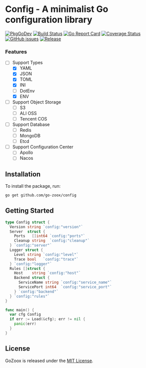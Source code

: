 # Config - A minimalist Go configuration library

[![PkgGoDev](https://pkg.go.dev/badge/github.com/go-zoox/config)](https://pkg.go.dev/github.com/go-zoox/config)
[![Build Status](https://github.com/go-zoox/config/actions/workflows/ci.yml/badge.svg?branch=master)](https://github.com/go-zoox/config/actions/workflows/ci.yml)
[![Go Report Card](https://goreportcard.com/badge/github.com/go-zoox/config)](https://goreportcard.com/report/github.com/go-zoox/config)
[![Coverage Status](https://coveralls.io/repos/github/go-zoox/config/badge.svg?branch=master)](https://coveralls.io/github/go-zoox/config?branch=master)
[![GitHub issues](https://img.shields.io/github/issues/go-zoox/config.svg)](https://github.com/go-zoox/config/issues)
[![Release](https://img.shields.io/github/tag/go-zoox/config.svg?label=Release)](https://github.com/go-zoox/config/tags)

### Features
* [ ] Support Types
  * [x] YAML
  * [x] JSON
  * [x] TOML
  * [x] INI
  * [ ] DotEnv
  * [x] ENV
* [ ] Support Object Storage
  * [ ] S3
  * [ ] ALI OSS
  * [ ] Tencent COS
* [ ] Support Database
  * [ ] Redis
  * [ ] MongoDB
  * [ ] Etcd
* [ ] Support Configuration Center
  * [ ] Apollo
  * [ ] Nacos 

## Installation
To install the package, run:
```bash
go get github.com/go-zoox/config
```

## Getting Started

```go
type Config struct {
  Version string `config:"version"`
  Server  struct {
    Ports   []int64 `config:"ports"`
    Cleanup string  `config:"cleanup"`
  } `config:"server"`
  Logger struct {
    Level string `config:"level"`
    Trace bool   `config:"trace"`
  } `config:"logger"`
  Rules []struct {
    Host    string `config:"host"`
    Backend struct {
      ServiceName string `config:"service_name"`
      ServicePort int64  `config:"service_port"`
    } `config:"backend"`
  } `config:"rules"`
}

func main() {
  var cfg Config
  if err := Load(&cfg); err != nil {
    panic(err)
  }
}
```

## License
GoZoox is released under the [MIT License](./LICENSE).
